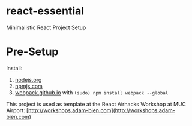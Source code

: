 # react-essential
Minimalistic React Project Setup

# Pre-Setup

Install: 

1. [nodejs.org](https://nodejs.org)
2. [npmjs.com](https://www.npmjs.com)
3. [webpack.github.io](http://webpack.github.io) with `(sudo) npm install webpack --global`



This project is used as template at the React Airhacks Workshop at MUC Airport: [http://workshops.adam-bien.com](http://workshops.adam-bien.com)
